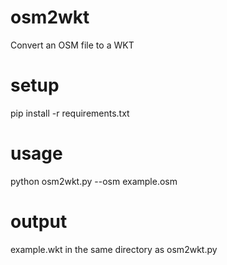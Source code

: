 # osm2wkt
Convert an OSM file to a WKT

# setup
pip install -r requirements.txt

# usage
python osm2wkt.py --osm example.osm

# output
example.wkt in the same directory as osm2wkt.py
